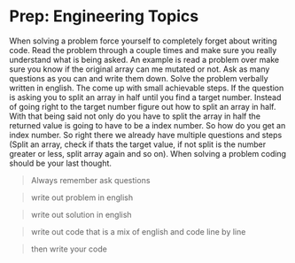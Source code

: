 # Prep: Engineering Topics

When solving a problem force yourself to completely forget about writing code. Read the problem through a couple times and make sure you really understand what is being asked. An example is read a problem over make sure you know if the original array can me mutated or not. Ask as many questions as you can and write them down. Solve the problem verbally written in english. The come up with small achievable steps. If the question is asking you to split an array in half until you find a target number. Instead of going right to the target number figure out how to split an array in half. With that being said not only do you have to split the array in half the returned value is going to have to be a index number. So how do you get an index number. So right there we already have multiple questions and steps (Split an array, check if thats the target value, if not split is the number greater or less, split array again and so on). When solving a problem coding should be your last thought. 

> Always remember ask questions

> write out problem in english

> write out solution in english

> write out code that is a mix of english and code line by line

> then write your code



